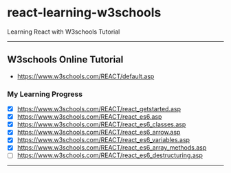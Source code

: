 # react-learning-w3schools
 Learning React with W3schools Tutorial

---

## W3schools Online Tutorial
+ https://www.w3schools.com/REACT/default.asp

### My Learning Progress
- [x] https://www.w3schools.com/REACT/react_getstarted.asp
- [x] https://www.w3schools.com/REACT/react_es6.asp
- [x] https://www.w3schools.com/REACT/react_es6_classes.asp
- [x] https://www.w3schools.com/REACT/react_es6_arrow.asp
- [x] https://www.w3schools.com/REACT/react_es6_variables.asp
- [x] https://www.w3schools.com/REACT/react_es6_array_methods.asp
- [ ] https://www.w3schools.com/REACT/react_es6_destructuring.asp

---

